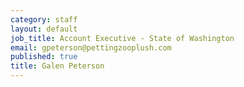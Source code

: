 ```yaml
---
category: staff
layout: default
job_title: Account Executive - State of Washington
email: gpeterson@pettingzooplush.com
published: true
title: Galen Peterson
---
```

